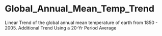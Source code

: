 # Global_Annual_Mean_Temp_Trend
Linear Trend of the global annual mean temperature of earth from 1850 - 2005. 
Additional Trend Using a 20-Yr Period Average
